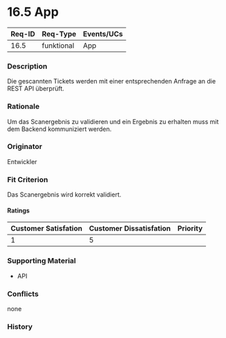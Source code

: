 # 16.5 App

| Req-ID | Req-Type   | Events/UCs |
| ------ | ---------- | ---------- |
| 16.5   | funktional | App        |

### Description
Die gescannten Tickets werden mit einer entsprechenden Anfrage an die REST API überprüft.

### Rationale
Um das Scanergebnis zu validieren und ein Ergebnis zu erhalten muss mit dem Backend kommuniziert werden.

### Originator
Entwickler

### Fit Criterion
Das Scanergebnis wird korrekt validiert.

#### Ratings
| Customer Satisfation | Customer Dissatisfation | Priority |
| -------------------- | ----------------------- | -------- |
| 1                    | 5                       |          |

### Supporting Material
- API

### Conflicts
none

### History
